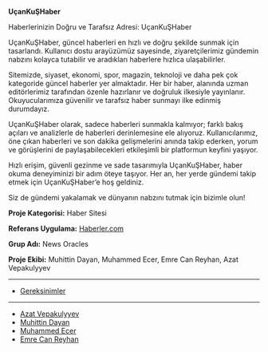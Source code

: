 **UçanKuŞHaber**

Haberlerinizin Doğru ve Tarafsız Adresi: UçanKuŞHaber

UçanKuŞHaber, güncel haberleri en hızlı ve doğru şekilde sunmak için tasarlandı. Kullanıcı dostu arayüzümüz sayesinde, ziyaretçilerimiz gündemin nabzını kolayca tutabilir ve aradıkları haberlere hızlıca ulaşabilirler.

Sitemizde, siyaset, ekonomi, spor, magazin, teknoloji ve daha pek çok kategoride güncel haberler yer almaktadır. Her bir haber, alanında uzman editörlerimiz tarafından özenle hazırlanır ve doğruluk ilkesiyle yayınlanır. Okuyucularımıza güvenilir ve tarafsız haber sunmayı ilke edinmiş durumdayız.

UçanKuŞHaber olarak, sadece haberleri sunmakla kalmıyor; farklı bakış açıları ve analizlerle de haberleri derinlemesine ele alıyoruz. Kullanıcılarımız, öne çıkan haberleri ve son dakika gelişmelerini anında takip ederken, yorum ve görüşlerini de paylaşabilecekleri etkileşimli bir platformun keyfini yaşıyor.

Hızlı erişim, güvenli gezinme ve sade tasarımıyla UçanKuŞHaber, haber okuma deneyiminizi bir adım öteye taşıyor. Her an, her yerde gündemi takip etmek için UçanKuŞHaber’e hoş geldiniz.

Siz de gündemi yakalamak ve dünyanın nabzını tutmak için bizimle olun!

**Proje Kategorisi:** Haber Sitesi

**Referans Uygulama:** [Haberler.com](https://www.haberler.com/)

**Grup Adı:** News Oracles

**Proje Ekibi:** Muhittin Dayan, Muhammed Ecer, Emre Can Reyhan, Azat Vepakulyyev

---

- [Gereksinimler](Gereksinimler)

---

- [Azat Vepakulyyev](Azat-Vepakulyyev-GEREKSİNİMLER)
- [Muhittin Dayan](Muhittin-Dayan-GEREKSİNİMLER)
- [Muhammed Ecer](Muhammed-Ecer-GEREKSİNİMLER)
- [Emre Can Reyhan](Emre-Can-Reyhan-GEREKSİNİMLER)

